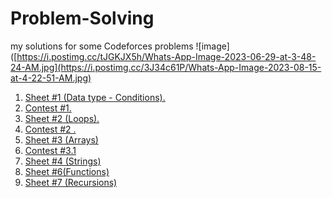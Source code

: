 # Problem-Solving
my solutions for some Codeforces problems 
![image]([https://i.postimg.cc/tJGKJX5h/Whats-App-Image-2023-06-29-at-3-48-24-AM.jpg](https://i.postimg.cc/3J34c61P/Whats-App-Image-2023-08-15-at-4-22-51-AM.jpg)


<ol>
 <li><a href="https://codeforces.com/group/MWSDmqGsZm/contest/219158">Sheet #1 (Data type - Conditions).</a></li>
 <li><a href="https://codeforces.com/group/MWSDmqGsZm/contest/326175">Contest #1.</a></li>
  <li><a href="https://codeforces.com/group/MWSDmqGsZm/contest/219432">Sheet #2 (Loops).</a></li>
   <li><a href="https://codeforces.com/group/MWSDmqGsZm/contest/326907">Contest #2 .</a></li>
   <li><a href="https://codeforces.com/group/MWSDmqGsZm/contest/219774">Sheet #3 (Arrays)</a></li>
   <li><a href="https://codeforces.com/group/MWSDmqGsZm/contest/329103">Contest #3.1</a></li>
  <li><a href="https://codeforces.com/group/MWSDmqGsZm/contest/219856">Sheet #4 (Strings)</a></li>
  <li><a href="https://codeforces.com/group/MWSDmqGsZm/contest/223205">Sheet #6(Functions)</a></li>
 <li><a href="https://codeforces.com/group/MWSDmqGsZm/contest/223339">Sheet #7 (Recursions)</a></li>
</ol>

